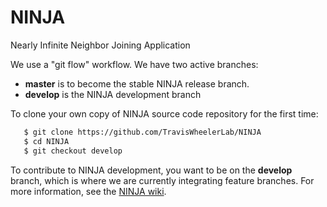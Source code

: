 # NINJA
Nearly Infinite Neighbor Joining Application

We use a "git flow" workflow. We have two active branches:
 * **master** is to become the stable NINJA release branch. 
 * **develop** is the NINJA development branch


To clone your own copy of NINJA source code repository for the first time:

```bash
   $ git clone https://github.com/TravisWheelerLab/NINJA
   $ cd NINJA
   $ git checkout develop
```

To contribute to NINJA development, you want to be on the
**develop** branch, which is where we are currently integrating
feature branches. For more information, see the
[NINJA wiki](https://github.com/TravisWheelerLab/NINJA/wiki).


